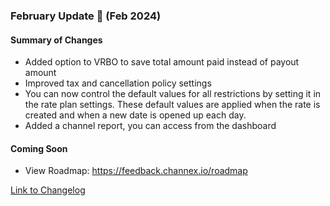 ### February Update 🚀 (Feb 2024)

#### Summary of Changes
- Added option to VRBO to save total amount paid instead of payout amount
- Improved tax and cancellation policy settings
- You can now control the default values for all restrictions by setting it in the rate plan settings. These default values are applied when the rate is created and when a new date is opened up each day.
- Added a channel report, you can access from the dashboard

#### Coming Soon
- View Roadmap: https://feedback.channex.io/roadmap

[Link to Changelog](https://docs.channex.io/changelog)
